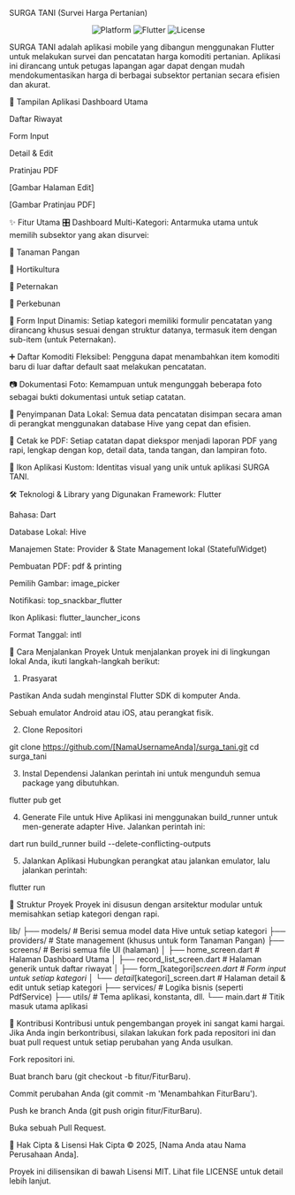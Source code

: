 SURGA TANI (Survei Harga Pertanian)
<p align="center">
<img src="https://img.shields.io/badge/platform-Android%20%7C%20iOS-brightgreen.svg" alt="Platform">
<img src="https://img.shields.io/badge/Flutter-3.x-blue.svg" alt="Flutter">
<img src="https://img.shields.io/badge/License-MIT-blueviolet.svg" alt="License">
</p>

SURGA TANI adalah aplikasi mobile yang dibangun menggunakan Flutter untuk melakukan survei dan pencatatan harga komoditi pertanian. Aplikasi ini dirancang untuk petugas lapangan agar dapat dengan mudah mendokumentasikan harga di berbagai subsektor pertanian secara efisien dan akurat.

📸 Tampilan Aplikasi
Dashboard Utama

Daftar Riwayat

Form Input







Detail & Edit

Pratinjau PDF

[Gambar Halaman Edit]

[Gambar Pratinjau PDF]

✨ Fitur Utama
🎛️ Dashboard Multi-Kategori: Antarmuka utama untuk memilih subsektor yang akan disurvei:

🌾 Tanaman Pangan

🍎 Hortikultura

🐄 Peternakan

🌴 Perkebunan

📝 Form Input Dinamis: Setiap kategori memiliki formulir pencatatan yang dirancang khusus sesuai dengan struktur datanya, termasuk item dengan sub-item (untuk Peternakan).

➕ Daftar Komoditi Fleksibel: Pengguna dapat menambahkan item komoditi baru di luar daftar default saat melakukan pencatatan.

📷 Dokumentasi Foto: Kemampuan untuk mengunggah beberapa foto sebagai bukti dokumentasi untuk setiap catatan.

💾 Penyimpanan Data Lokal: Semua data pencatatan disimpan secara aman di perangkat menggunakan database Hive yang cepat dan efisien.

📄 Cetak ke PDF: Setiap catatan dapat diekspor menjadi laporan PDF yang rapi, lengkap dengan kop, detail data, tanda tangan, dan lampiran foto.

🎨 Ikon Aplikasi Kustom: Identitas visual yang unik untuk aplikasi SURGA TANI.

🛠️ Teknologi & Library yang Digunakan
Framework: Flutter

Bahasa: Dart

Database Lokal: Hive

Manajemen State: Provider & State Management lokal (StatefulWidget)

Pembuatan PDF: pdf & printing

Pemilih Gambar: image_picker

Notifikasi: top_snackbar_flutter

Ikon Aplikasi: flutter_launcher_icons

Format Tanggal: intl

🚀 Cara Menjalankan Proyek
Untuk menjalankan proyek ini di lingkungan lokal Anda, ikuti langkah-langkah berikut:

1. Prasyarat

Pastikan Anda sudah menginstal Flutter SDK di komputer Anda.

Sebuah emulator Android atau iOS, atau perangkat fisik.

2. Clone Repositori

git clone https://github.com/[NamaUsernameAnda]/surga_tani.git
cd surga_tani

3. Instal Dependensi
Jalankan perintah ini untuk mengunduh semua package yang dibutuhkan.

flutter pub get

4. Generate File untuk Hive
Aplikasi ini menggunakan build_runner untuk men-generate adapter Hive. Jalankan perintah ini:

dart run build_runner build --delete-conflicting-outputs

5. Jalankan Aplikasi
Hubungkan perangkat atau jalankan emulator, lalu jalankan perintah:

flutter run

📂 Struktur Proyek
Proyek ini disusun dengan arsitektur modular untuk memisahkan setiap kategori dengan rapi.

lib/
├── models/         # Berisi semua model data Hive untuk setiap kategori
├── providers/      # State management (khusus untuk form Tanaman Pangan)
├── screens/        # Berisi semua file UI (halaman)
│   ├── home_screen.dart          # Halaman Dashboard Utama
│   ├── record_list_screen.dart   # Halaman generik untuk daftar riwayat
│   ├── form_[kategori]_screen.dart  # Form input untuk setiap kategori
│   └── detail_[kategori]_screen.dart # Halaman detail & edit untuk setiap kategori
├── services/       # Logika bisnis (seperti PdfService)
├── utils/          # Tema aplikasi, konstanta, dll.
└── main.dart       # Titik masuk utama aplikasi

🤝 Kontribusi
Kontribusi untuk pengembangan proyek ini sangat kami hargai. Jika Anda ingin berkontribusi, silakan lakukan fork pada repositori ini dan buat pull request untuk setiap perubahan yang Anda usulkan.

Fork repositori ini.

Buat branch baru (git checkout -b fitur/FiturBaru).

Commit perubahan Anda (git commit -m 'Menambahkan FiturBaru').

Push ke branch Anda (git push origin fitur/FiturBaru).

Buka sebuah Pull Request.

📄 Hak Cipta & Lisensi
Hak Cipta © 2025, [Nama Anda atau Nama Perusahaan Anda].

Proyek ini dilisensikan di bawah Lisensi MIT. Lihat file LICENSE untuk detail lebih lanjut.